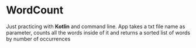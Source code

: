 # WordCount

Just practicing with **Kotlin** and command line. App takes a txt file name as parameter, counts all the words inside of it and returns a sorted list of words by number of occurrences
